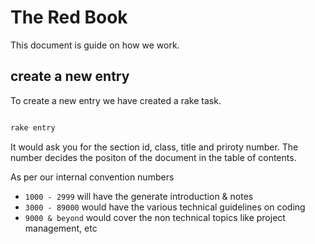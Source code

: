 # The Red Book

This document is guide on how we work.

## create a new entry

To create a new entry we have created a rake task.

```sh

rake entry

```

It would ask you for the section id, class, title and priroty number. The number decides the positon of the document
in the table of contents.

As per our internal convention numbers 

 * `1000 - 2999` will have the generate introduction & notes
 * `3000 - 89000` would have the various technical guidelines on coding
 * `9000 & beyond` would cover the non technical topics like project management, etc